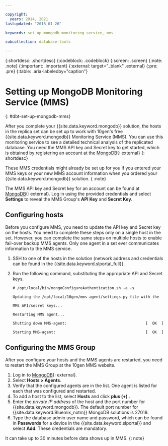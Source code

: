 ```yaml
---

copyright:
  years: 2014, 2021
lastupdated: "2018-01-26"

keywords: set up mongodb monitoring service, mms

subcollection: database-tools

---
```


{:shortdesc: .shortdesc}
{:codeblock: .codeblock}
{:screen: .screen}
{:note: .note}
{:important: .important}
{:external: target="_blank" .external}
{:pre: .pre}
{:table: .aria-labeledby="caption"}


# Setting up MongoDB Monitoring Service (MMS)
{: #dbt-set-up-mongodb-mms}

After you complete your {{site.data.keyword.mongodb}} solution, the hosts in the replica set can be set up to work with 10gen's free {{site.data.keyword.mongodb}} Monitoring Service (MMS). You can use this monitoring service to see a detailed technical analysis of the replicated database. You need the MMS API key and Secret key to get started, which is obtained by registering an account at the [MongoDB](https://www.mongodb.com/){: external}
{: shortdesc}

These MMS credentials might already be set up for you if you entered your MMS keys or your new MMS account information when you ordered your {{site.data.keyword.mongodb}} solution.
{ :note}

The MMS API key and Secret key for an account can be found at [MongoDB](https://www.mongodb.com/){: external}. Log in using the provided credentials and select **Settings** to reveal the MMS Group's **API Key** and **Secret Key**.

## Configuring hosts

Before you configure MMS, you need to update the API key and Secret key on the hosts. You need to complete these steps only on a single host in the set. However, you can complete the same steps on multiple hosts to enable fail-over backup MMS agents. Only one agent in a set ever communicates information to the MMS service.

1. SSH to one of the hosts in the solution (network address and credentials can be found in the {{site.data.keyword.slportal_full}}.
2. Run the following command, substituting the appropriate API and Secret keys.

   `# /opt/local/bin/mongoConfigureAuthentication.sh -a -s`

   `Updating the /opt/local/10gen/mms-agent/settings.py file with the`

   `MMS API/secret keys...`

   `Restarting MMS agent...`

   `Shutting down MMS-agent:                                   [  OK  ]`

   `Starting MMS-agent:                                        [  OK  ]`


## Configuring the MMS Group

After you configure your hosts and the MMS agents are restarted, you need to restart the MMS Group at the 10gen MMS website.

1. Log in to [MongoDB](https://www.mongodb.com/){: external}.
2. Select **Hosts > Agents**.
3. Verify that the configured agents are in the list. One agent is listed for each that was configured and restarted.
4. To add a host to the list, select **Hosts** and click **plus (+)** .
5. Enter the *private IP address* of the host and the port number for {{site.data.keyword.mongodb}}. The default port number for {{site.data.keyword.Bluemix_notm}} MongoDB solutions is 27018.
6. Type the database admin user name and password, which can be found in **Passwords** for a device in the {{site.data.keyword.slportal}} and select **Add**. These credentials are mandatory.

It can take up to 30 minutes before data shows up in MMS.
{: note}
